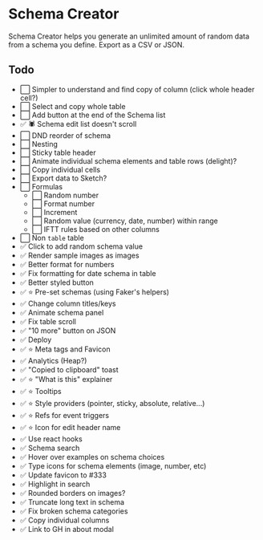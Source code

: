 # Schema Creator

Schema Creator helps you generate an unlimited amount of random data from a schema you define. Export as a CSV or JSON.

## Todo

- ⬜️ Simpler to understand and find copy of column (click whole header cell?)
- ⬜️ Select and copy whole table
- ⬜️ Add button at the end of the Schema list
- ✅ 🕷 Schema edit list doesn't scroll
- ⬜️ DND reorder of schema
- ⬜️ Nesting
- ⬜️ Sticky table header
- ⬜️ Animate individual schema elements and table rows (delight)?
- ⬜️ Copy individual cells
- ⬜️ Export data to Sketch?
- ⬜️ Formulas
  - ⬜️ Random number
  - ⬜️ Format number
  - ⬜️ Increment
  - ⬜️ Random value (currency, date, number) within range
  - ⬜️ IFTT rules based on other columns
- ⬜️ Non `table` table
- ✅ Click to add random schema value
- ✅ Render sample images as images
- ✅ Better format for numbers
- ✅ Fix formatting for date schema in table
- ✅ Better styled button
- ✅ ⭐️ Pre-set schemas (using Faker's helpers)
- ✅ Change column titles/keys
- ✅ Animate schema panel
- ✅ Fix table scroll
- ✅ "10 more" button on JSON
- ✅ Deploy
- ✅ ⭐️ Meta tags and Favicon
- ✅ Analytics (Heap?)
- ✅ "Copied to clipboard" toast
- ✅ ⭐️ "What is this" explainer
- ✅ ⭐️ Tooltips
- ✅ ⭐️ Style providers (pointer, sticky, absolute, relative...)
- ✅ ⭐️ Refs for event triggers
- ✅ ⭐️ Icon for edit header name
- ✅ Use react hooks
- ✅ Schema search
- ✅ Hover over examples on schema choices
- ✅ Type icons for schema elements (image, number, etc)
- ✅ Update favicon to #333
- ✅ Highlight in search
- ✅ Rounded borders on images?
- ✅ Truncate long text in schema
- ✅ Fix broken schema categories
- ✅ Copy individual columns
- ✅ Link to GH in about modal
